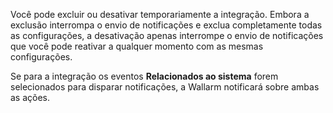 Você pode excluir ou desativar temporariamente a integração. Embora a exclusão interrompa o envio de notificações e exclua completamente todas as configurações, a desativação apenas interrompe o envio de notificações que você pode reativar a qualquer momento com as mesmas configurações.

Se para a integração os eventos **Relacionados ao sistema** forem selecionados para disparar notificações, a Wallarm notificará sobre ambas as ações.